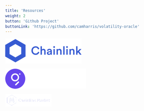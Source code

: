 ```yaml
---
title: 'Resources'
weight: 2
button: 'Github Project'
buttonLink: 'https://github.com/camharris/volatility-oracle'
---
```


[![Chainlink](/images/chainlink-logo.svg)](https://chain.link)

[![The Graph](/images/The-Graph-Logo-white.svg)](https://thegraph.com)

[![Chainlink Market](/images/chainlink-market-logo.png)](https://market.link)

